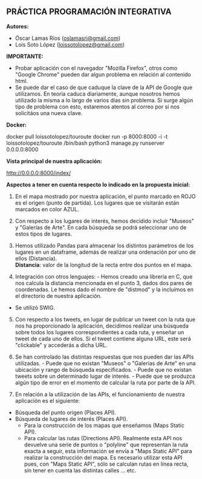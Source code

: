 ## PRÁCTICA PROGRAMACIÓN INTEGRATIVA

**Autores:**

   - Óscar Lamas Ríos (oslamasri@gmail.com)
   - Lois Soto López (loissotolopez@gmail.com) 

**IMPORTANTE:**
	
   - Probar aplicación con el navegador "Mozilla Firefox", otros como "Google Chrome" pueden dar algun problema en relación al contenido
     html.
   - Se puede dar el caso de que caduque la clave de la API de Google que utilizamos. En teoría caduca diariamente, aunque nosotros hemos   	
     utilizado la misma a lo largo de varios días sin problema. Si surge algún tipo de problema con esto, estaremos atentos al correo por
     si nos solicitáos una nueva clave.

**Docker:**
    
   docker pull loissotolopez/touroute 
   docker run -p 8000:8000 -i -t loissotolopez/touroute /bin/bash
   python3 manage.py runserver 0.0.0.0:8000 


**Vista principal de nuestra aplicación:**
	
   http://0.0.0.0:8000/index/

**Aspectos a tener en cuenta respecto lo indicado en la propuesta inicial:**

   1. En el mapa mostrado por nuestra aplicación, el punto marcado en ROJO es el origen (punto de partida). Los lugares que se visitarán están 	     marcados en color AZUL.

   2. Con respecto a los lugares de interés, hemos decidido incluír "Museos" y "Galerías de Arte". 
      En cada búsqueda se podrá seleccionar uno de estos tipos de lugares.

   3. Hemos utilizado Pandas para almacenar los distintos parámetros de los lugares en un dataframe, además de realizar una ordenación por uno 	     de ellos (Distancia).	
      **Distancia**: valor de la longitud de la recta entre dos puntos en el mapa.

   4. Integración con otros lenguajes:
	- Hemos creado una librería en C, que nos calcula la distancia mencionada en el punto 3, dados dos pares de coordenadas.                	Le hemos dado el nombre de "distmod" y la incluímos en el directorio de nuestra aplicación.
  - Se utilizó SWIG.

   5. Con respecto a los tweets, en lugar de publicar un tweet con la ruta que nos ha proporcionado la aplicación, decidimos realizar una 
      búsqueda sobre todos los lugares correspondientes a cada ruta, y enseñar un tweet de cada uno de ellos.
      Si el tweet contiene alguna URL, este será "clickable" y accederás a dicha URL.

   6. Se han controlado las distintas respuestas que nos pueden dar las APIs utilizadas. 
	- Puede que no existan "Museos" o "Galerías de Arte" en una ubicación y rango de búsqueda especificados.
	- Puede que no existan tweets sobre un determinado lugar de interés.
	- Puede que se produzca algún tipo de error en el momento de calcular la ruta por parte de la API.
   
   7. En relación a la utilización de las APIs, el funcionamiento de nuestra aplicación es el siguiente:
  - Búsqueda del punto origen (Places API).
  - Búsqueda de lugares de interés (Places API). 
	- Para la construcción de los mapas que enseñamos (Maps Static API).
	- Para calcular las rutas (Directions API). Realmente esta API nos devuelve una serie de puntos o "polyline" que representan la ruta 
	  exacta a seguir, esta información se envía a "Maps Static API" para realizar la construcción del mapa.
	  Es necesario utilizar esta API pues, con "Maps Static API", sólo se calculan rutas en línea recta, sin tener en cuenta las distintas
	  calles ... etc.
